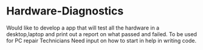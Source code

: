 # Hardware-Diagnostics
Would like to develop a app that will test all the hardware in a desktop,laptop and print out a report on what passed and failed. To be used for PC repair Technicians
Need input on how to start in help in writing code. 
